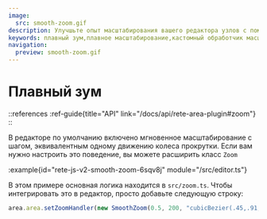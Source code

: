 ```yaml
---
image:
  src: smooth-zoom.gif
description: Улучшьте опыт масштабирования вашего редактора узлов с помощью этого примера плавного масштабирования. Сделайте работу редактора более естественной и плавной.
keywords: плавный зум,плавное масштабирование,кастомный обработчик масштабирования
navigation:
  preview: smooth-zoom.gif
---
```


# Плавный зум

::references
:ref-guide{title="API" link="/docs/api/rete-area-plugin#zoom"}
::

В редакторе по умолчанию включено мгновенное масштабирование с шагом, эквивалентным одному движению колеса прокрутки. Если вам нужно настроить это поведение, вы можете расширить класс `Zoom`

:example{id="rete-js-v2-smooth-zoom-6sqv8j" module="/src/editor.ts"}

В этом примере основная логика находится в `src/zoom.ts`. Чтобы интегрировать это в редактор, просто добавьте следующую строку:

```ts
area.area.setZoomHandler(new SmoothZoom(0.5, 200, "cubicBezier(.45,.91,.49,.98)", area));
```